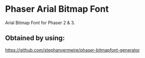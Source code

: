 # Phaser Arial Bitmap Font

Arial Bitmap Font for Phaser 2 & 3.

## Obtained by using:

https://github.com/stephanvermeire/phaser-bitmapfont-generator
